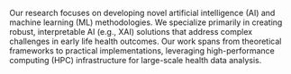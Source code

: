 <!-- Bi -->

<p>
Our research focuses on developing novel artificial intelligence (AI) and machine learning (ML) methodologies. We specialize primarily in creating robust, interpretable AI (e.g., XAI) solutions that address complex challenges in early life health outcomes. Our work spans from theoretical frameworks to practical implementations, leveraging high-performance computing (HPC) infrastructure for large-scale health data analysis.
</p>